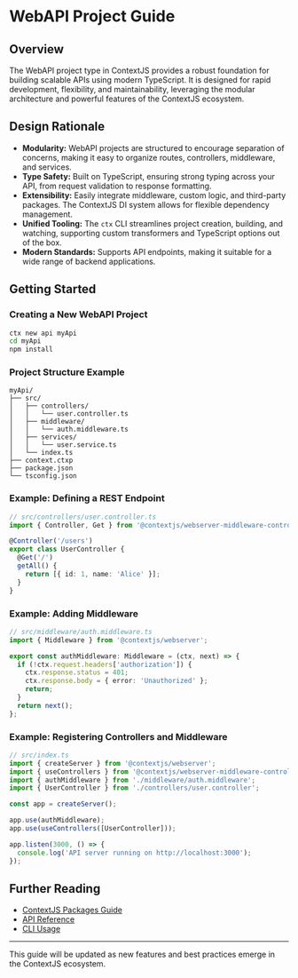 # WebAPI Project Guide

## Overview

The WebAPI project type in ContextJS provides a robust foundation for building scalable APIs using modern TypeScript. It is designed for rapid development, flexibility, and maintainability, leveraging the modular architecture and powerful features of the ContextJS ecosystem.

## Design Rationale

- **Modularity:** WebAPI projects are structured to encourage separation of concerns, making it easy to organize routes, controllers, middleware, and services.
- **Type Safety:** Built on TypeScript, ensuring strong typing across your API, from request validation to response formatting.
- **Extensibility:** Easily integrate middleware, custom logic, and third-party packages. The ContextJS DI system allows for flexible dependency management.
- **Unified Tooling:** The `ctx` CLI streamlines project creation, building, and watching, supporting custom transformers and TypeScript options out of the box.
- **Modern Standards:** Supports API endpoints, making it suitable for a wide range of backend applications.

## Getting Started

### Creating a New WebAPI Project

```bash
ctx new api myApi
cd myApi
npm install
```

### Project Structure Example

```
myApi/
├── src/
│   ├── controllers/
│   │   └── user.controller.ts
│   ├── middleware/
│   │   └── auth.middleware.ts
│   ├── services/
│   │   └── user.service.ts
│   └── index.ts
├── context.ctxp
├── package.json
└── tsconfig.json
```

### Example: Defining a REST Endpoint

```ts
// src/controllers/user.controller.ts
import { Controller, Get } from '@contextjs/webserver-middleware-controllers';

@Controller('/users')
export class UserController {
  @Get('/')
  getAll() {
    return [{ id: 1, name: 'Alice' }];
  }
}
```

### Example: Adding Middleware

```ts
// src/middleware/auth.middleware.ts
import { Middleware } from '@contextjs/webserver';

export const authMiddleware: Middleware = (ctx, next) => {
  if (!ctx.request.headers['authorization']) {
    ctx.response.status = 401;
    ctx.response.body = { error: 'Unauthorized' };
    return;
  }
  return next();
};
```

### Example: Registering Controllers and Middleware

```ts
// src/index.ts
import { createServer } from '@contextjs/webserver';
import { useControllers } from '@contextjs/webserver-middleware-controllers';
import { authMiddleware } from './middleware/auth.middleware';
import { UserController } from './controllers/user.controller';

const app = createServer();

app.use(authMiddleware);
app.use(useControllers([UserController]));

app.listen(3000, () => {
  console.log('API server running on http://localhost:3000');
});
```

## Further Reading

- [ContextJS Packages Guide](../packages.md)
- [API Reference](../../api/index.md)
- [CLI Usage](../cli.md)

---

This guide will be updated as new features and best practices emerge in the ContextJS ecosystem.
